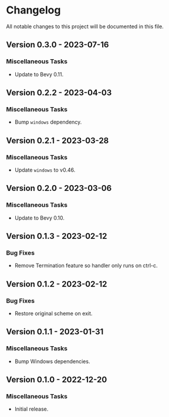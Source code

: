 # Changelog

All notable changes to this project will be documented in this file.

## Version 0.3.0 - 2023-07-16

### Miscellaneous Tasks

- Update to Bevy 0.11.

## Version 0.2.2 - 2023-04-03

### Miscellaneous Tasks

- Bump `windows` dependency.

## Version 0.2.1 - 2023-03-28

### Miscellaneous Tasks

- Update `windows` to v0.46.

## Version 0.2.0 - 2023-03-06

### Miscellaneous Tasks

- Update to Bevy 0.10.

## Version 0.1.3 - 2023-02-12

### Bug Fixes

- Remove Termination feature so handler only runs on ctrl-c.

## Version 0.1.2 - 2023-02-12

### Bug Fixes

- Restore original scheme on exit.

## Version 0.1.1 - 2023-01-31

### Miscellaneous Tasks

- Bump Windows dependencies.

## Version 0.1.0 - 2022-12-20

### Miscellaneous Tasks

- Initial release.

<!-- generated by git-cliff -->
